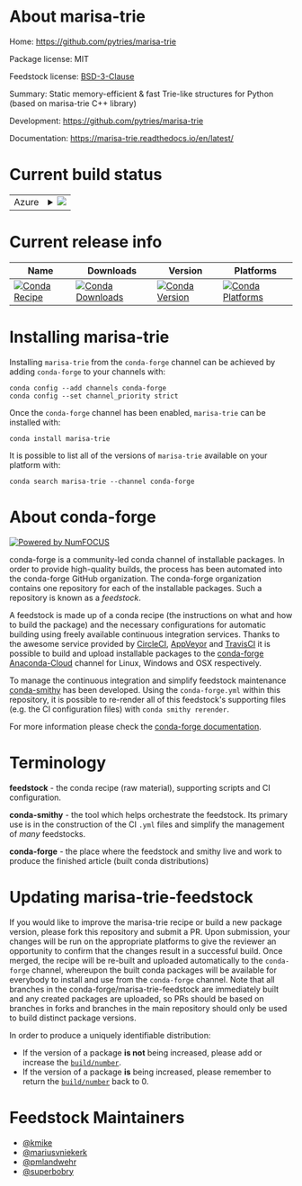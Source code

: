 About marisa-trie
=================

Home: https://github.com/pytries/marisa-trie

Package license: MIT

Feedstock license: [BSD-3-Clause](https://github.com/conda-forge/python-marisa-trie-feedstock/blob/master/LICENSE.txt)

Summary: Static memory-efficient & fast Trie-like structures for Python (based on marisa-trie C++ library)

Development: https://github.com/pytries/marisa-trie

Documentation: https://marisa-trie.readthedocs.io/en/latest/

Current build status
====================


<table>
    
  <tr>
    <td>Azure</td>
    <td>
      <details>
        <summary>
          <a href="https://dev.azure.com/conda-forge/feedstock-builds/_build/latest?definitionId=5476&branchName=master">
            <img src="https://dev.azure.com/conda-forge/feedstock-builds/_apis/build/status/python-marisa-trie-feedstock?branchName=master">
          </a>
        </summary>
        <table>
          <thead><tr><th>Variant</th><th>Status</th></tr></thead>
          <tbody><tr>
              <td>linux_64_python3.6.____cpython</td>
              <td>
                <a href="https://dev.azure.com/conda-forge/feedstock-builds/_build/latest?definitionId=5476&branchName=master">
                  <img src="https://dev.azure.com/conda-forge/feedstock-builds/_apis/build/status/python-marisa-trie-feedstock?branchName=master&jobName=linux&configuration=linux_64_python3.6.____cpython" alt="variant">
                </a>
              </td>
            </tr><tr>
              <td>linux_64_python3.7.____73_pypy</td>
              <td>
                <a href="https://dev.azure.com/conda-forge/feedstock-builds/_build/latest?definitionId=5476&branchName=master">
                  <img src="https://dev.azure.com/conda-forge/feedstock-builds/_apis/build/status/python-marisa-trie-feedstock?branchName=master&jobName=linux&configuration=linux_64_python3.7.____73_pypy" alt="variant">
                </a>
              </td>
            </tr><tr>
              <td>linux_64_python3.7.____cpython</td>
              <td>
                <a href="https://dev.azure.com/conda-forge/feedstock-builds/_build/latest?definitionId=5476&branchName=master">
                  <img src="https://dev.azure.com/conda-forge/feedstock-builds/_apis/build/status/python-marisa-trie-feedstock?branchName=master&jobName=linux&configuration=linux_64_python3.7.____cpython" alt="variant">
                </a>
              </td>
            </tr><tr>
              <td>linux_64_python3.8.____cpython</td>
              <td>
                <a href="https://dev.azure.com/conda-forge/feedstock-builds/_build/latest?definitionId=5476&branchName=master">
                  <img src="https://dev.azure.com/conda-forge/feedstock-builds/_apis/build/status/python-marisa-trie-feedstock?branchName=master&jobName=linux&configuration=linux_64_python3.8.____cpython" alt="variant">
                </a>
              </td>
            </tr><tr>
              <td>linux_64_python3.9.____cpython</td>
              <td>
                <a href="https://dev.azure.com/conda-forge/feedstock-builds/_build/latest?definitionId=5476&branchName=master">
                  <img src="https://dev.azure.com/conda-forge/feedstock-builds/_apis/build/status/python-marisa-trie-feedstock?branchName=master&jobName=linux&configuration=linux_64_python3.9.____cpython" alt="variant">
                </a>
              </td>
            </tr><tr>
              <td>osx_64_python3.6.____cpython</td>
              <td>
                <a href="https://dev.azure.com/conda-forge/feedstock-builds/_build/latest?definitionId=5476&branchName=master">
                  <img src="https://dev.azure.com/conda-forge/feedstock-builds/_apis/build/status/python-marisa-trie-feedstock?branchName=master&jobName=osx&configuration=osx_64_python3.6.____cpython" alt="variant">
                </a>
              </td>
            </tr><tr>
              <td>osx_64_python3.7.____73_pypy</td>
              <td>
                <a href="https://dev.azure.com/conda-forge/feedstock-builds/_build/latest?definitionId=5476&branchName=master">
                  <img src="https://dev.azure.com/conda-forge/feedstock-builds/_apis/build/status/python-marisa-trie-feedstock?branchName=master&jobName=osx&configuration=osx_64_python3.7.____73_pypy" alt="variant">
                </a>
              </td>
            </tr><tr>
              <td>osx_64_python3.7.____cpython</td>
              <td>
                <a href="https://dev.azure.com/conda-forge/feedstock-builds/_build/latest?definitionId=5476&branchName=master">
                  <img src="https://dev.azure.com/conda-forge/feedstock-builds/_apis/build/status/python-marisa-trie-feedstock?branchName=master&jobName=osx&configuration=osx_64_python3.7.____cpython" alt="variant">
                </a>
              </td>
            </tr><tr>
              <td>osx_64_python3.8.____cpython</td>
              <td>
                <a href="https://dev.azure.com/conda-forge/feedstock-builds/_build/latest?definitionId=5476&branchName=master">
                  <img src="https://dev.azure.com/conda-forge/feedstock-builds/_apis/build/status/python-marisa-trie-feedstock?branchName=master&jobName=osx&configuration=osx_64_python3.8.____cpython" alt="variant">
                </a>
              </td>
            </tr><tr>
              <td>osx_64_python3.9.____cpython</td>
              <td>
                <a href="https://dev.azure.com/conda-forge/feedstock-builds/_build/latest?definitionId=5476&branchName=master">
                  <img src="https://dev.azure.com/conda-forge/feedstock-builds/_apis/build/status/python-marisa-trie-feedstock?branchName=master&jobName=osx&configuration=osx_64_python3.9.____cpython" alt="variant">
                </a>
              </td>
            </tr><tr>
              <td>win_64_python3.6.____cpython</td>
              <td>
                <a href="https://dev.azure.com/conda-forge/feedstock-builds/_build/latest?definitionId=5476&branchName=master">
                  <img src="https://dev.azure.com/conda-forge/feedstock-builds/_apis/build/status/python-marisa-trie-feedstock?branchName=master&jobName=win&configuration=win_64_python3.6.____cpython" alt="variant">
                </a>
              </td>
            </tr><tr>
              <td>win_64_python3.7.____cpython</td>
              <td>
                <a href="https://dev.azure.com/conda-forge/feedstock-builds/_build/latest?definitionId=5476&branchName=master">
                  <img src="https://dev.azure.com/conda-forge/feedstock-builds/_apis/build/status/python-marisa-trie-feedstock?branchName=master&jobName=win&configuration=win_64_python3.7.____cpython" alt="variant">
                </a>
              </td>
            </tr><tr>
              <td>win_64_python3.8.____cpython</td>
              <td>
                <a href="https://dev.azure.com/conda-forge/feedstock-builds/_build/latest?definitionId=5476&branchName=master">
                  <img src="https://dev.azure.com/conda-forge/feedstock-builds/_apis/build/status/python-marisa-trie-feedstock?branchName=master&jobName=win&configuration=win_64_python3.8.____cpython" alt="variant">
                </a>
              </td>
            </tr><tr>
              <td>win_64_python3.9.____cpython</td>
              <td>
                <a href="https://dev.azure.com/conda-forge/feedstock-builds/_build/latest?definitionId=5476&branchName=master">
                  <img src="https://dev.azure.com/conda-forge/feedstock-builds/_apis/build/status/python-marisa-trie-feedstock?branchName=master&jobName=win&configuration=win_64_python3.9.____cpython" alt="variant">
                </a>
              </td>
            </tr>
          </tbody>
        </table>
      </details>
    </td>
  </tr>
</table>

Current release info
====================

| Name | Downloads | Version | Platforms |
| --- | --- | --- | --- |
| [![Conda Recipe](https://img.shields.io/badge/recipe-marisa--trie-green.svg)](https://anaconda.org/conda-forge/marisa-trie) | [![Conda Downloads](https://img.shields.io/conda/dn/conda-forge/marisa-trie.svg)](https://anaconda.org/conda-forge/marisa-trie) | [![Conda Version](https://img.shields.io/conda/vn/conda-forge/marisa-trie.svg)](https://anaconda.org/conda-forge/marisa-trie) | [![Conda Platforms](https://img.shields.io/conda/pn/conda-forge/marisa-trie.svg)](https://anaconda.org/conda-forge/marisa-trie) |

Installing marisa-trie
======================

Installing `marisa-trie` from the `conda-forge` channel can be achieved by adding `conda-forge` to your channels with:

```
conda config --add channels conda-forge
conda config --set channel_priority strict
```

Once the `conda-forge` channel has been enabled, `marisa-trie` can be installed with:

```
conda install marisa-trie
```

It is possible to list all of the versions of `marisa-trie` available on your platform with:

```
conda search marisa-trie --channel conda-forge
```


About conda-forge
=================

[![Powered by NumFOCUS](https://img.shields.io/badge/powered%20by-NumFOCUS-orange.svg?style=flat&colorA=E1523D&colorB=007D8A)](http://numfocus.org)

conda-forge is a community-led conda channel of installable packages.
In order to provide high-quality builds, the process has been automated into the
conda-forge GitHub organization. The conda-forge organization contains one repository
for each of the installable packages. Such a repository is known as a *feedstock*.

A feedstock is made up of a conda recipe (the instructions on what and how to build
the package) and the necessary configurations for automatic building using freely
available continuous integration services. Thanks to the awesome service provided by
[CircleCI](https://circleci.com/), [AppVeyor](https://www.appveyor.com/)
and [TravisCI](https://travis-ci.com/) it is possible to build and upload installable
packages to the [conda-forge](https://anaconda.org/conda-forge)
[Anaconda-Cloud](https://anaconda.org/) channel for Linux, Windows and OSX respectively.

To manage the continuous integration and simplify feedstock maintenance
[conda-smithy](https://github.com/conda-forge/conda-smithy) has been developed.
Using the ``conda-forge.yml`` within this repository, it is possible to re-render all of
this feedstock's supporting files (e.g. the CI configuration files) with ``conda smithy rerender``.

For more information please check the [conda-forge documentation](https://conda-forge.org/docs/).

Terminology
===========

**feedstock** - the conda recipe (raw material), supporting scripts and CI configuration.

**conda-smithy** - the tool which helps orchestrate the feedstock.
                   Its primary use is in the construction of the CI ``.yml`` files
                   and simplify the management of *many* feedstocks.

**conda-forge** - the place where the feedstock and smithy live and work to
                  produce the finished article (built conda distributions)


Updating marisa-trie-feedstock
==============================

If you would like to improve the marisa-trie recipe or build a new
package version, please fork this repository and submit a PR. Upon submission,
your changes will be run on the appropriate platforms to give the reviewer an
opportunity to confirm that the changes result in a successful build. Once
merged, the recipe will be re-built and uploaded automatically to the
`conda-forge` channel, whereupon the built conda packages will be available for
everybody to install and use from the `conda-forge` channel.
Note that all branches in the conda-forge/marisa-trie-feedstock are
immediately built and any created packages are uploaded, so PRs should be based
on branches in forks and branches in the main repository should only be used to
build distinct package versions.

In order to produce a uniquely identifiable distribution:
 * If the version of a package **is not** being increased, please add or increase
   the [``build/number``](https://docs.conda.io/projects/conda-build/en/latest/resources/define-metadata.html#build-number-and-string).
 * If the version of a package **is** being increased, please remember to return
   the [``build/number``](https://docs.conda.io/projects/conda-build/en/latest/resources/define-metadata.html#build-number-and-string)
   back to 0.

Feedstock Maintainers
=====================

* [@kmike](https://github.com/kmike/)
* [@mariusvniekerk](https://github.com/mariusvniekerk/)
* [@pmlandwehr](https://github.com/pmlandwehr/)
* [@superbobry](https://github.com/superbobry/)


